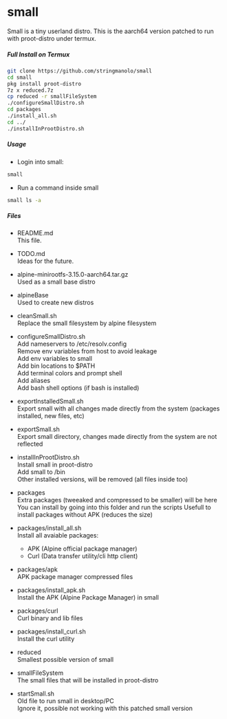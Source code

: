 # small

Small is a tiny userland distro. This is the aarch64 version patched to run with proot-distro under termux.

##### Full Install on Termux

```bash
git clone https://github.com/stringmanolo/small
cd small
pkg install proot-distro
7z x reduced.7z
cp reduced -r smallFileSystem
./configureSmallDistro.sh
cd packages
./install_all.sh
cd ../
./installInProotDistro.sh
```

##### Usage

- Login into small:
```bash
small
```

- Run a command inside small
```bash
small ls -a
```

##### Files
- README.md  
This file.

- TODO.md  
Ideas for the future.

- alpine-minirootfs-3.15.0-aarch64.tar.gz  
Used as a small base distro

- alpineBase  
Used to create new distros

- cleanSmall.sh  
Replace the small filesystem by alpine filesystem

- configureSmallDistro.sh  
Add nameservers to /etc/resolv.config  
Remove env variables from host to avoid leakage  
Add env variables to small  
Add bin locations to $PATH  
Add terminal colors and prompt shell  
Add aliases  
Add bash shell options (if bash is installed)  

- exportInstalledSmall.sh  
Export small with all changes made directly from the system (packages installed, new files, etc)

- exportSmall.sh  
Export small directory, changes made directly from the system are not reflected

- installInProotDistro.sh  
Install small in proot-distro  
Add small to /bin  
Other installed versions, will be removed (all files inside too)

- packages  
Extra packages (tweeaked and compressed to be smaller) will be here  
You can install by going into this folder and run the scripts
Usefull to install packages without APK (reduces the size)  

- packages/install_all.sh  
Install all avaiable packages:  
  + APK (Alpine official package manager)  
  + Curl (Data transfer utility/cli http client)  
  
- packages/apk  
APK package manager compressed files  
  
- packages/install_apk.sh  
Install the APK (Alpine Package Manager) in small  
  
- packages/curl  
Curl binary and lib files  
  
- packages/install_curl.sh  
Install the curl utility  
  
- reduced  
Smallest possible version of small  
  
- smallFileSystem  
The small files that will be installed in proot-distro  
  
- startSmall.sh  
Old file to run small in desktop/PC  
Ignore it, possible not working with this patched small version  
